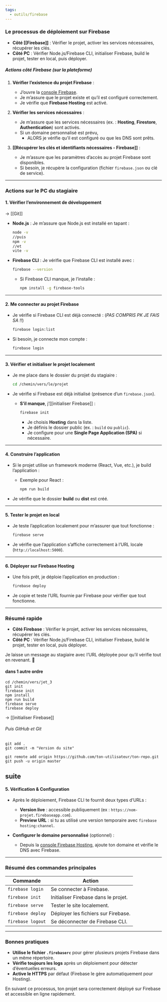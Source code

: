 ```yaml
---
tags:
  - outils/firebase
---
```

### **Le processus de déploiement sur Firebase**
- **Côté [[Firebase]]** : Vérifier le projet, activer les services nécessaires, récupérer les clés.
- **Côté PC** : Vérifier Node.js/Firebase CLI, initialiser Firebase, build le projet, tester en local, puis déployer.

##### **Actions côté Firebase** (sur la plateforme)

1. **Vérifier l’existence du projet Firebase** :
    
    - J’ouvre la [console Firebase](https://console.firebase.google.com/).
    - Je m’assure que le projet existe et qu’il est configuré correctement.
    - Je vérifie que **Firebase Hosting** est activé.
2. **Vérifier les services nécessaires** :
    
    - Je m’assure que les services nécessaires (ex. : **Hosting**, **Firestore**, **Authentication**) sont activés.
    - Si un domaine personnalisé est prévu, 
	    - ALORS je vérifie qu’il est configuré ou que les DNS sont prêts.
1. **[[Récupérer les clés et identifiants nécessaires - Firebase]]** :
    - Je m’assure que les paramètres d’accès au projet Firebase sont disponibles.
    - Si besoin, je récupère la configuration (fichier `firebase.json` ou clé de service).

---

### **Actions sur le PC du stagiaire**

#### **1. Vérifier l’environnement de développement**
-> [[Git]]
- **Node.js** : Je m’assure que Node.js est installé en tapant :
    
    ```bash
    node -v
    //puis
    npm -v
    //et 
    vite -v
    ```
    
- **Firebase CLI** : Je vérifie que Firebase CLI est installé avec :
    
    ```bash
    firebase --version
    ```
    
    - Si Firebase CLI manque, je l’installe :
        
        ```bash
        npm install -g firebase-tools
        ```
        

---

#### **2. Me connecter au projet Firebase**

- Je vérifie si Firebase CLI est déjà connecté : (*PAS COMPRIS PK JE FAIS SA !!*)
    
    ```bash
    firebase login:list
    ```
    
- Si besoin, je connecte mon compte :
    
    ```bash
    firebase login
    ```
    

---

#### **3. Vérifier et initialiser le projet localement**

- Je me place dans le dossier du projet du stagiaire :
    
    ```bash
    cd /chemin/vers/le/projet
    ```
    
- Je vérifie si Firebase est déjà initialisé (présence d’un `firebase.json`).
    - **S’il manque**, j’[[initialiser Firebase]] :
        
        ```bash
        firebase init
        ```
        
        - Je choisis **Hosting** dans la liste.
        - Je définis le dossier public (ex. : `build` ou `public`).
        - Je configure pour une **Single Page Application (SPA)** si nécessaire.

---

#### **4. Construire l’application**

- Si le projet utilise un framework moderne (React, Vue, etc.), je build l’application :
    - Exemple pour React :
        
        ```bash
        npm run build
        ```
        
- Je vérifie que le dossier **build** ou **dist** est créé.

---

#### **5. Tester le projet en local**

- Je teste l’application localement pour m’assurer que tout fonctionne :
    
    ```bash
    firebase serve
    ```
    
- Je vérifie que l’application s’affiche correctement à l’URL locale (`http://localhost:5000`).

---

#### **6. Déployer sur Firebase Hosting**

- Une fois prêt, je déploie l’application en production :
    
    ```bash
    firebase deploy
    ```
    
- Je copie et teste l’URL fournie par Firebase pour vérifier que tout fonctionne.

---

### **Résumé rapide**

- **Côté Firebase** : Vérifier le projet, activer les services nécessaires, récupérer les clés.
- **Côté PC** : Vérifier Node.js/Firebase CLI, initialiser Firebase, build le projet, tester en local, puis déployer.

Je laisse un message au stagiaire avec l’URL déployée pour qu’il vérifie tout en revenant. 🚀


#### dans 1 autre ordre
```shell
cd /chemin/vers/jet_3
git init
firebase init
npm install
npm run build
firebase serve
firebase deploy
```

-> [[initialiser Firebase]]
###### Puis GitHub et Git
```shell
git add .
git commit -m "Version du site"

git remote add origin https://github.com/ton-utilisateur/ton-repo.git
git push -u origin master
```

	
## suite
#### **5. Vérification & Configuration**

- Après le déploiement, Firebase CLI te fournit deux types d’URLs :
    
    - **Version live** : accessible publiquement (ex : `https://nom-projet.firebaseapp.com`).
    - **Preview URL** : si tu as utilisé une version temporaire avec `firebase hosting:channel`.
- **Configurer le domaine personnalisé** (optionnel) :
    
    - Depuis la [console Firebase Hosting](https://console.firebase.google.com/), ajoute ton domaine et vérifie le DNS avec Firebase.

---

### **Résumé des commandes principales**

|Commande|Action|
|---|---|
|`firebase login`|Se connecter à Firebase.|
|`firebase init`|Initialiser Firebase dans le projet.|
|`firebase serve`|Tester le site localement.|
|`firebase deploy`|Déployer les fichiers sur Firebase.|
|`firebase logout`|Se déconnecter de Firebase CLI.|

---

### **Bonnes pratiques**

- **Utilise le fichier `.firebaserc`** pour gérer plusieurs projets Firebase dans un même répertoire.
- **Vérifie toujours les logs** après un déploiement pour détecter d’éventuelles erreurs.
- **Active le HTTPS** par défaut (Firebase le gère automatiquement pour Hosting).

En suivant ce processus, ton projet sera correctement déployé sur Firebase et accessible en ligne rapidement.